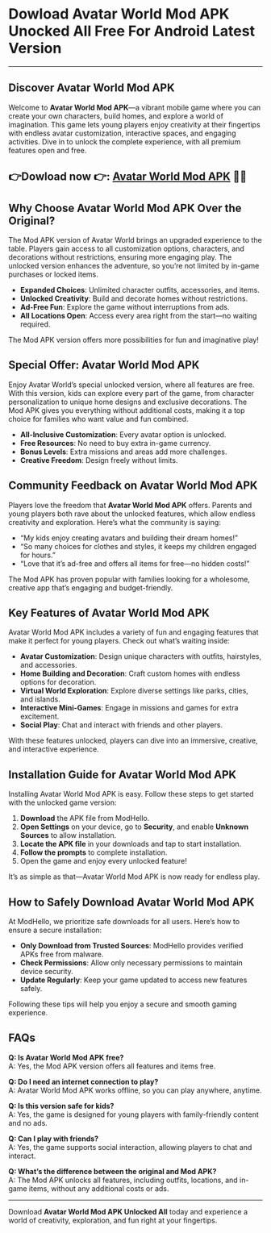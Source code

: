 # Dowload Avatar World Mod APK Unocked All Free For Android Latest Version

---

## Discover Avatar World Mod APK

Welcome to **Avatar World Mod APK**—a vibrant mobile game where you can create your own characters, build homes, and explore a world of imagination. This game lets young players enjoy creativity at their fingertips with endless avatar customization, interactive spaces, and engaging activities. Dive in to unlock the complete experience, with all premium features open and free.


## 👉Dowload now 👉: [Avatar World Mod APK](https://modhello.com/avatar-world/) 👌🏻

## Why Choose Avatar World Mod APK Over the Original?

The Mod APK version of Avatar World brings an upgraded experience to the table. Players gain access to all customization options, characters, and decorations without restrictions, ensuring more engaging play. The unlocked version enhances the adventure, so you’re not limited by in-game purchases or locked items.

- **Expanded Choices**: Unlimited character outfits, accessories, and items.
- **Unlocked Creativity**: Build and decorate homes without restrictions.
- **Ad-Free Fun**: Explore the game without interruptions from ads.
- **All Locations Open**: Access every area right from the start—no waiting required.

The Mod APK version offers more possibilities for fun and imaginative play!

## Special Offer: Avatar World Mod APK

Enjoy Avatar World’s special unlocked version, where all features are free. With this version, kids can explore every part of the game, from character personalization to unique home designs and exclusive decorations. The Mod APK gives you everything without additional costs, making it a top choice for families who want value and fun combined.

- **All-Inclusive Customization**: Every avatar option is unlocked.
- **Free Resources**: No need to buy extra in-game currency.
- **Bonus Levels**: Extra missions and areas add more challenges.
- **Creative Freedom**: Design freely without limits.

## Community Feedback on Avatar World Mod APK

Players love the freedom that **Avatar World Mod APK** offers. Parents and young players both rave about the unlocked features, which allow endless creativity and exploration. Here’s what the community is saying:

- “My kids enjoy creating avatars and building their dream homes!”
- “So many choices for clothes and styles, it keeps my children engaged for hours.”
- “Love that it’s ad-free and offers all items for free—no hidden costs!”

The Mod APK has proven popular with families looking for a wholesome, creative app that’s engaging and budget-friendly.

## Key Features of Avatar World Mod APK

Avatar World Mod APK includes a variety of fun and engaging features that make it perfect for young players. Check out what’s waiting inside:

- **Avatar Customization**: Design unique characters with outfits, hairstyles, and accessories.
- **Home Building and Decoration**: Craft custom homes with endless options for decoration.
- **Virtual World Exploration**: Explore diverse settings like parks, cities, and islands.
- **Interactive Mini-Games**: Engage in missions and games for extra excitement.
- **Social Play**: Chat and interact with friends and other players.

With these features unlocked, players can dive into an immersive, creative, and interactive experience.

## Installation Guide for Avatar World Mod APK

Installing Avatar World Mod APK is easy. Follow these steps to get started with the unlocked game version:

1. **Download** the APK file from ModHello.
2. **Open Settings** on your device, go to **Security**, and enable **Unknown Sources** to allow installation.
3. **Locate the APK file** in your downloads and tap to start installation.
4. **Follow the prompts** to complete installation.
5. Open the game and enjoy every unlocked feature!

It’s as simple as that—Avatar World Mod APK is now ready for endless play.

## How to Safely Download Avatar World Mod APK

At ModHello, we prioritize safe downloads for all users. Here’s how to ensure a secure installation:

- **Only Download from Trusted Sources**: ModHello provides verified APKs free from malware.
- **Check Permissions**: Allow only necessary permissions to maintain device security.
- **Update Regularly**: Keep your game updated to access new features safely.

Following these tips will help you enjoy a secure and smooth gaming experience.

## FAQs

**Q: Is Avatar World Mod APK free?**  
A: Yes, the Mod APK version offers all features and items free.

**Q: Do I need an internet connection to play?**  
A: Avatar World Mod APK works offline, so you can play anywhere, anytime.

**Q: Is this version safe for kids?**  
A: Yes, the game is designed for young players with family-friendly content and no ads.

**Q: Can I play with friends?**  
A: Yes, the game supports social interaction, allowing players to chat and interact.

**Q: What’s the difference between the original and Mod APK?**  
A: The Mod APK unlocks all features, including outfits, locations, and in-game items, without any additional costs or ads.

---

Download **Avatar World Mod APK Unlocked All** today and experience a world of creativity, exploration, and fun right at your fingertips.
